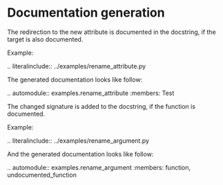 
# Documentation generation






The redirection to the new attribute is documented in the docstring, if the target is also documented.

Example:

.. literalinclude:: ../examples/rename_attribute.py

The generated documentation looks like follow:

.. automodule:: examples.rename_attribute
    :members: Test




The changed signature is added to the docstring, if the function is documented.

Example:

.. literalinclude:: ../examples/rename_argument.py

And the generated documentation looks like follow:

.. automodule:: examples.rename_argument
    :members: function, undocumented_function
